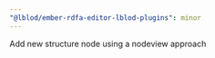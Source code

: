 ```yaml
---
"@lblod/ember-rdfa-editor-lblod-plugins": minor
---
```


Add new structure node using a nodeview approach
